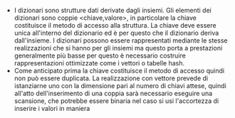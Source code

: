 - I dizionari sono strutture dati derivate dagli insiemi. Gli elementi dei dizionari sono coppie <chiave,valore>, in particolare la chiave costituisce il metodo di accesso alla struttura. La chiave deve essere unica all'interno del dizionario ed è per questo che il dizionario deriva dall'insieme.
  I dizionari possono essere rappresentati mediante le stesse realizzazioni che si hanno per gli insiemi ma questo porta a prestazioni generalmente più basse per questo è necessario costruire rappresentazioni ottimizzate come i vettori o tabelle hash.
- Come anticipato prima la chiave costituisce il metodo di accesso quindi non può essere duplicata. La realizzazione con vettore prevede di istanziarne uno con la dimensione pari al numero di chiavi attese, quindi all'atto dell'inserimento di una coppia sarà necessario eseguire una scansione, che potrebbe essere binaria nel caso si usi l'accortezza di inserire i valori in maniera